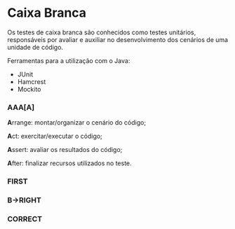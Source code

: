 # Caixa Branca
Os testes de caixa branca são conhecidos como testes unitários, responsáveis por avaliar e auxiliar no desenvolvimento dos cenários de uma unidade de código.

Ferramentas para a utilização com o Java:
* JUnit
* Hamcrest
* Mockito

### AAA[A]
**A**rrange: montar/organizar o cenário do código;

**A**ct: exercitar/executar o código;

**A**ssert: avaliar os resultados do código;

**A**fter: finalizar recursos utilizados no teste.

### FIRST
### B->RIGHT
### CORRECT
